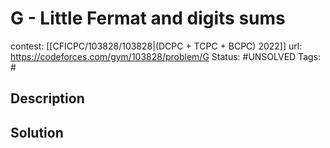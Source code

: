 # G - Little Fermat and digits sums

contest: [[CFICPC/103828/103828|(DCPC + TCPC + BCPC) 2022]]
url: https://codeforces.com/gym/103828/problem/G
Status: #UNSOLVED
Tags: #

## Description

## Solution

